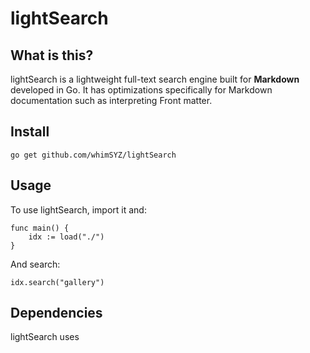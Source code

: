 # lightSearch

## What is this?
lightSearch is a lightweight full-text search engine built for **Markdown** developed in Go. It has optimizations specifically for Markdown documentation such as interpreting Front matter.

## Install

    go get github.com/whimSYZ/lightSearch

## Usage
To use lightSearch, import it and:
```
func main() {
    idx := load("./")
}
```
And search:
```
idx.search("gallery")
```

## Dependencies
lightSearch uses 
